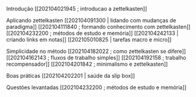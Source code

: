 Introdução
[[202104021945 ; introducao a zettelkasten]]

Aplicando zettelkasten
[[202104091300 | lidando com mudanças de paradigma]]
[[202104111840 ; formando conhecimento com zettelkasten]]
[[202104232200 ; métodos de estudo e memória]]
[[202104242133 | criando links em notas]]
[[202105010825 | tarefas macro e micro]]

Simplicidade no método
[[202104182022 ; como zettelkasten se difere]]
[[202104162143 ; fluxos de trabalho simples]]
[[202104192158 ; trabalho recompensador]]
[[202104201842 ; minimalismo e zettelkasten]]

Boas práticas
[[202104202201 | saúde da slip box]]

Questões levantadas
[[202104232200 ; métodos de estudo e memória]]